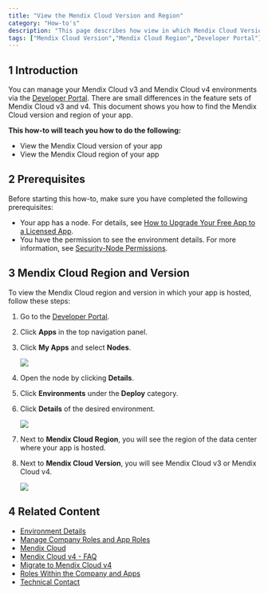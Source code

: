 ```yaml
---
title: "View the Mendix Cloud Version and Region"
category: "How-to's"
description: "This page describes how view in which Mendix Cloud Version and Region your app is hosted."
tags: ["Mendix Cloud Version","Mendix Cloud Region","Developer Portal"]
---
```


## 1 Introduction

You can manage your Mendix Cloud v3 and Mendix Cloud v4 environments via the [Developer Portal](http://home.mendix.com). There are small differences in the feature sets of Mendix Cloud v3 and v4. This document shows you how to find the Mendix Cloud version and region of your app.

**This how-to will teach you how to do the following:**

* View the Mendix Cloud version of your app
* View the Mendix Cloud region of your app

## 2 Prerequisites

Before starting this how-to, make sure you have completed the following prerequisites:

* Your app has a node. For details, see [How to Upgrade Your Free App to a Licensed App](/developerportal/howto/how-to-upgrade-free-app).
* You have the permission to see the environment details. For more information, see [Security-Node Permissions](/developerportal/settings/node-permissions).

## 3 Mendix Cloud Region and Version

To view the Mendix Cloud region and version in which your app is hosted, follow these steps:

1. Go to the [Developer Portal](http://home.mendix.com).
2. Click **Apps** in the top navigation panel.
3.  Click **My Apps** and select **Nodes**.

    ![](attachments/general/myapps.png)

4. Open the node by clicking **Details**.
5. Click **Environments** under the **Deploy** category.
6.  Click **Details** of the desired environment.

    ![](attachments/deploy/environment-details.png)

7. Next to **Mendix Cloud Region**, you will see the region of the data center where your app is hosted.
8.  Next to **Mendix Cloud Version**, you will see Mendix Cloud v3 or Mendix Cloud v4.

    ![](attachments/deploy/environments-general.png)

## 4 Related Content

* [Environment Details](/developerportal/deploy/environments-details)
* [Manage Company Roles and App Roles](/developerportal/howto/change-roles)
* [Mendix Cloud](/howtogeneral/mendixcloud/)
* [Mendix Cloud v4 - FAQ](/howtogeneral/mendixcloud/mxcloudv4)
* [Migrate to Mendix Cloud v4](/howtogeneral/mendixcloud/migrating-to-v4)
* [Roles Within the Company and Apps](/developerportal/general/roles)
* [Technical Contact](/developerportal/general/technical-contact)
